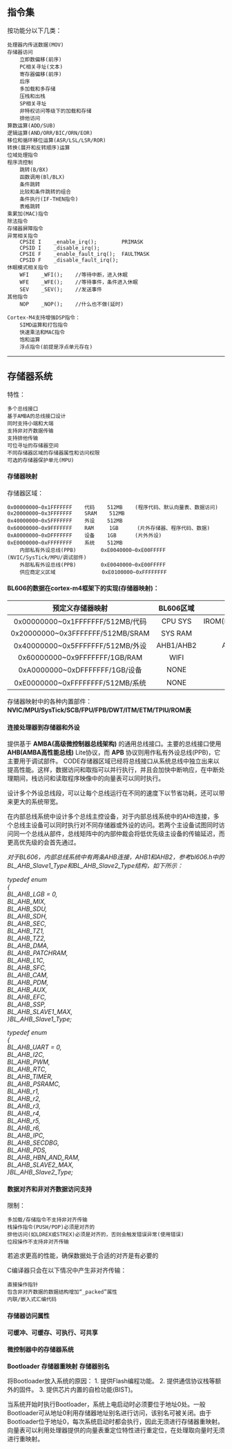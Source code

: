 
## 指令集

按功能分以下几类：

    处理器内传送数据(MOV)
    存储器访问
        立即数偏移(前序)
        PC相关寻址(文本)
        寄存器偏移(前序)
        后序
        多加载和多存储
        压栈和出栈
        SP相关寻址
        非特权访问等级下的加载和存储
        排他访问
    算数运算(ADD/SUB)
    逻辑运算(AND/ORR/BIC/ORN/EOR)
    移位和循环移位运算(ASR/LSL/LSR/ROR)
    转换(展开和反转顺序)运算
    位域处理指令
    程序流控制
        跳转(B/BX)
        函数调用(Bl/BLX)
        条件跳转
        比较和条件跳转的组合
        条件执行(IF-THEN指令)
        表格跳转
    乘累加(MAC)指令
    除法指令
    存储器屏障指令
    异常相关指令
        CPSIE I    _enable_irq();        PRIMASK
        CPSID I    _disable_irq();
        CPSIE F    _enable_fault_irq();  FAULTMASK
        CPSID F    _disable_fault_irq();
    休眠模式相关指令
        WFI    _WFI();    //等待中断，进入休眠
        WFE    _WFE();    //等待事件，条件进入休眠
        SEV    _SEV();    //发送事件
    其他指令
        NOP    _NOP();    //什么也不做(延时)
    
    Cortex-M4支持增强DSP指令：
        SIMD运算和打包指令
        快速乘法和MAC指令
        饱和运算
        浮点指令(前提是浮点单元存在)
    

---

## 存储器系统

特性：

    多个总线接口
    基于AMBA的总线接口设计
    同时支持小端和大端
    支持非对齐数据传输
    支持排他传输
    可位寻址的存储器空间
    不同存储器区域的存储器属性和访问权限
    可选的存储器保护单元(MPU)

#### 存储器映射

存储器区域：

    0x00000000~0x1FFFFFFF    代码    512MB    (程序代码、默认向量表、数据访问)
    0x20000000~0x3FFFFFFF    SRAM    512MB
    0x40000000~0x5FFFFFFF    外设    512MB
    0x60000000~0x9FFFFFFF    RAM     1GB      (片外存储器、程序代码、数据)
    0xA0000000~0xDFFFFFFF    设备    1GB      (片外外设)
    0xE0000000~0xFFFFFFFF    系统    512MB
        内部私有外设总线(PPB)        0xE0040000~0xE00FFFFF    (NVIC/SysTick/MPU/调试部件)
        外部私有外设总线(PPB)        0xE0040000~0xE00FFFFF
        供应商定义区域               0xE0100000~0xFFFFFFFF

#### BL606的数据在cortex-m4框架下的实现(存储器映射)：

  预定义存储器映射                 |  BL606区域  |   实现
  :--------:                       |   :----:    |  :---:
0x00000000~0x1FFFFFFF/512MB/代码   |   CPU SYS   |IROM(NP)/IROM(AP)/ITCM(AP)/DTCM(AP)/ITCM(NP)/DTCM(NP)/XIP(AP)/XIP(NP)
0x20000000~0x3FFFFFFF/512MB/SRAM   |   SYS RAM   |OCRAM/PSRAM
0x40000000~0x5FFFFFFF/512MB/外设   |  AHB1/AHB2  |AHB1(DMA/eFuse/SPI...) AHB2(UART/I2C/PWM/TIMER/PSRAM(reg)...)
0x60000000~0x9FFFFFFF/1GB/RAM      |    WIFI     |Share RAM/IPC/Share RAM(mirror)
0xA0000000~0xDFFFFFFF/1GB/设备     |    NONE     |  NONE
0xE0000000~0xFFFFFFFF/512MB/系统   |    NONE     |  NONE

存储器映射中的各种内置部件：**NVIC/MPU/SysTick/SCB/FPU/FPB/DWT/ITM/ETM/TPIU/ROM表**

#### 连接处理器到存储器和外设
提供基于 **AMBA(高级微控制器总线架构)** 的通用总线接口。主要的总线接口使用 **AHB(AMBA高性能总线)** Lite协议，而 **APB** 协议则用作私有外设总线(PPB)，它主要用于调试部件。
CODE存储器区域已经将总线接口从系统总线中独立出来以提高性能。这样，数据访问和取指可以并行执行，并且会加快中断响应，在中断处理期间，栈访问和读取程序映像中的向量表可以同时执行。

设计多个外设总线段，可以让每个总线运行在不同的速度下以节省功耗，还可以带来更大的系统带宽。

在内部总线系统中设计多个总线主控设备，对于内部总线系统中的AHB连接，多个总线主设备可以同时执行对不同存储器或外设的访问。若两个主设备试图同时访问同一个总线从部件，总线矩阵中的内部仲裁会将低优先级主设备的传输延迟，而更高优先级的会首先通过。

*对于BL606，内部总线系统中有两条AHB连接，AHB1和AHB2，参考bl606.h中的BL_AHB_Slave1_Type和BL_AHB_Slave2_Type结构，如下所示：*

*typedef enum  
{  
  BL_AHB_LGB = 0,	                                 
  BL_AHB_MIX,                                      
  BL_AHB_SDU,  
  BL_AHB_SDH,  
  BL_AHB_SEC,  
  BL_AHB_TZ1,  
  BL_AHB_TZ2,  
  BL_AHB_DMA,  
  BL_AHB_PATCHRAM,  
  BL_AHB_L1C,     
  BL_AHB_SFC,  
  BL_AHB_CAM,  
  BL_AHB_PDM,  
  BL_AHB_AUX,  
  BL_AHB_EFC,  
  BL_AHB_SSP,  
  BL_AHB_SLAVE1_MAX,                                  
}BL_AHB_Slave1_Type;*

*typedef enum  
{  
  BL_AHB_UART = 0,	                                 
  BL_AHB_I2C,                                      
  BL_AHB_PWM,  
  BL_AHB_RTC,  
  BL_AHB_TIMER,  
  BL_AHB_PSRAMC,  
  BL_AHB_r1,  
  BL_AHB_r2,  
  BL_AHB_r3,  
  BL_AHB_r4,     
  BL_AHB_r5,  
  BL_AHB_r6,  
  BL_AHB_IPC,  
  BL_AHB_SECDBG,  
  BL_AHB_PDS,  
  BL_AHB_HBN_AND_RAM,  
  BL_AHB_SLAVE2_MAX,                                     
}BL_AHB_Slave2_Type;*


#### 数据对齐和非对齐数据访问支持

限制：

    多加载/存储指令不支持非对齐传输
    栈操作指令(PUSH/POP)必须是对齐的
    排他访问(如LDREX或STREX)必须是对齐的，否则会触发错误异常(使用错误)
    位段操作不支持非对齐传输
    
若追求更高的性能，确保数据处于合适的对齐是有必要的

C编译器只会在以下情况中产生非对齐传输：

    直接操作指针
    包含非对齐数据的数据结构增加“_packed”属性
    内联/嵌入式汇编代码

#### 存储器访问属性

**可缓冲、可缓存、可执行、可共享**

#### 微控制器中的存储器系统

**Bootloader**
**存储器重映射**
**存储器别名**

将Bootloader放入系统的原因：
    1. 提供Flash编程功能。
    2. 提供通信协议栈等额外的固件。
    3. 提供芯片内置的自检功能(BIST)。
    
当系统开始时执行Bootloader，系统上电启动时必须要位于地址0处。一般Bootloader可从地址0利用存储器地址别名进行访问，该别名可被关闭。由于Bootloader位于地址0，每次系统启动时都会执行，因此无须进行存储器重映射。向量表可以利用处理器提供的向量表重定位特性进行重定位，在处理取向量时无须进行重映射。






















































